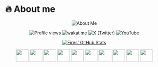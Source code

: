 # 🔥 About me

<div align="center">

<img src="https://readme-typing-svg.demolab.com?font=Fira+Code&weight=600&size=26&duration=4000&pause=1000&color=58A6FF&background=FFFFFF00&center=true&vCenter=true&width=435&lines=Name:+Fires+Joeng;Age:+22+(Born+in+2003);Living+In:+Canton;Website:+teamlanhy.fun" alt="About Me" />

![Profile views](https://komarev.com/ghpvc/?username=FiresJoeng&color=green)
[![wakatime](https://wakatime.com/badge/user/55f19e0b-1919-4212-a045-db07aa73f727.svg)](https://wakatime.com/@FiresJoeng)
[![X (Twitter)](https://img.shields.io/badge/X-@FiresJoeng-black)](https://x.com/FiresJoeng)
[![YouTube](https://img.shields.io/badge/YouTube-@FiresJoeng-red)](https://youtube.com/@FiresJoeng)

[![Fires' GitHub Stats](https://github-readme-stats.vercel.app/api?username=FiresJoeng&bg_color=30,e96443,904e95&title_color=fff&text_color=fff&card_width=500)](https://github.com/FiresJoeng)

<a href="https://github.com/FiresJoeng"><img src="https://cdn.jsdelivr.net/gh/devicons/devicon/icons/python/python-original.svg" width="40" height="40"></a>
<a href="https://github.com/FiresJoeng"><img src="https://cdn.jsdelivr.net/gh/devicons/devicon/icons/html5/html5-original.svg" width="40" height="40"></a>
<a href="https://github.com/FiresJoeng"><img src="https://cdn.jsdelivr.net/gh/devicons/devicon/icons/css3/css3-original.svg" width="40" height="40"></a>
<a href="https://github.com/FiresJoeng"><img src="https://cdn.jsdelivr.net/gh/devicons/devicon/icons/javascript/javascript-original.svg" width="40" height="40"></a>
<a href="https://github.com/FiresJoeng"><img src="https://cdn.jsdelivr.net/gh/devicons/devicon/icons/rust/rust-original.svg" width="40" height="40"></a>
<a href="https://github.com/FiresJoeng"><img src="https://cdn.jsdelivr.net/gh/devicons/devicon/icons/windows8/windows8-original.svg" width="40" height="40"></a>
<a href="https://github.com/FiresJoeng"><img src="https://cdn.jsdelivr.net/gh/devicons/devicon/icons/java/java-original.svg" width="40" height="40"></a>
<a href="https://github.com/FiresJoeng"><img src="https://cdn.jsdelivr.net/gh/devicons/devicon/icons/cplusplus/cplusplus-original.svg" width="40" height="40"></a>
<a href="https://github.com/FiresJoeng"><img src="https://cdn.jsdelivr.net/gh/devicons/devicon/icons/markdown/markdown-original.svg" width="40" height="40"></a>
<a href="https://github.com/FiresJoeng"><img src="https://www.vectorlogo.zone/logos/json/json-icon.svg" width="40" height="40">

</div>
